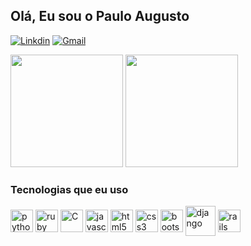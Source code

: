 
## Olá, Eu sou o Paulo Augusto


[![Linkdin](https://img.shields.io/badge/LinkedIn-0077B5?style=for-the-badge&logo=linkedin&logoColor=white)](https://www.linkedin.com/in/pauloaugusto-dmf/)
[![Gmail](https://img.shields.io/badge/Gmail-D14836?style=for-the-badge&logo=gmail&logoColor=white)](pauloaugusto@id.uff.br)

<div>
  <img height="180em" src="https://github-readme-stats.vercel.app/api?username=pauloaugusto-dmf&show_icons=true&theme=dark" />
  <img height="180em" src="https://github-readme-stats.vercel.app/api/top-langs/?username=pauloaugusto-dmf&layout=compact&theme=dark" />
 </div>

### Tecnologias que eu uso

<div style="display: inline_block">
    <link rel="stylesheet" href="https://cdn.jsdelivr.net/gh/devicons/devicon@v2.14.0/devicon.min.css">
    <img align="center" alt="python" src="https://cdn.jsdelivr.net/gh/devicons/devicon/icons/python/python-original.svg" height="36em" width="36em">
    <img align="center" alt="ruby" src="https://cdn.jsdelivr.net/gh/devicons/devicon/icons/ruby/ruby-original.svg" height="36em" width="36em">
    <img align="center" alt="C" src="https://cdn.jsdelivr.net/gh/devicons/devicon/icons/c/c-original.svg" height="36em" width="36em">
    <img align="center" alt="javascript" src="https://cdn.jsdelivr.net/gh/devicons/devicon/icons/javascript/javascript-original.svg" height="36em" width="36em">
    <img align="center" alt="html5" src="https://cdn.jsdelivr.net/gh/devicons/devicon/icons/html5/html5-original.svg" height="36em" width="36em">
    <img align="center" alt="css3" src="https://cdn.jsdelivr.net/gh/devicons/devicon/icons/css3/css3-original.svg" height="36em" width="36em">
    <img align="center" alt="bootstrap" src="https://cdn.jsdelivr.net/gh/devicons/devicon/icons/bootstrap/bootstrap-original.svg" height="36em" width="36em">
    <img align="center" alt="django" src="https://cdn.jsdelivr.net/gh/devicons/devicon/icons/django/django-plain.svg" height="48em" width="48em">
    <img align="center" alt="rails" src="https://cdn.jsdelivr.net/gh/devicons/devicon/icons/rails/rails-original-wordmark.svg" height="36em" width="36em">
</div>
